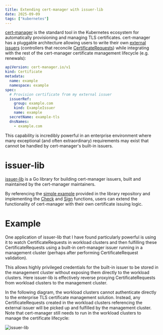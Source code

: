 ```yaml
---
title: Extending cert-manager with issuer-lib
date: 2025-09-09
tags: ["kubernetes"]
---
```


[cert-manager](https://github.com/cert-manager/cert-manager) is the standard tool in the Kubernetes
ecosystem for automatically provisioning and managing TLS certificates. cert-manager has a pluggable
architecture allowing users to write their own [external
issuers](https://cert-manager.io/docs/contributing/external-issuers/) (controllers that reconcile
[CertificateRequests](https://cert-manager.io/docs/usage/certificaterequest/)) while integrating
with the rest of the cert-manager certificate management lifecycle (e.g. renewals):

```yaml
apiVersion: cert-manager.io/v1
kind: Certificate
metadata:
  name: example
  namespace: example
spec:
  # Provision certificate from my external issuer
  issuerRef:
    group: example.com
    kind: ExampleIssuer
    name: example
  secretName: example-tls
  dnsNames:
    - example.com
```

This capability is incredibly powerful in an enterprise environment where many exceptional (and
often extraordinary) requirements may exist that cannot be handled by cert-manager's built-in
issuers.

# issuer-lib

[issuer-lib](https://github.com/cert-manager/issuer-lib) is a Go library for building cert-manager
issuers, built and maintained by the cert-manager maintainers.

By referencing the [simple
example](https://github.com/cert-manager/issuer-lib/tree/main/examples/simple) provided in the
library repository and implementing the
[Check](https://github.com/cert-manager/issuer-lib/blob/d99ad6fb1498659b04babc6635bb6f65b74a6455/examples/simple/controller/signer.go#L66)
and
[Sign](https://github.com/cert-manager/issuer-lib/blob/d99ad6fb1498659b04babc6635bb6f65b74a6455/examples/simple/controller/signer.go#L70)
functions, users can extend the functionality of cert-manager with their own certificate
issuing logic.

# Example

One application of issuer-lib that I have found particularly powerful is using it to watch
CertificateRequests in workload clusters and then fulfilling these CertificateRequests using a
built-in cert-manager issuer running in a management cluster (perhaps after performing
CertificateRequest validation).

This allows highly privileged credentials for the built-in issuer to be stored in the management
cluster without exposing them directly to the workload clusters. Here issuer-lib is effectively
reverse proxying CertificateRequests from workload clusters to the management cluster.

In the following diagram, the workload clusters cannot authenticate directly to the enterprise TLS
certificate management solution. Instead, any CertificateRequests created in the workload clusters
referencing the external issuer will be picked up and fulfilled by the management cluster. Note that
cert-manager still needs to run in the workload clusters to manage the certificate lifecycle:

![issuer-lib](/img/issuer-lib.png)
